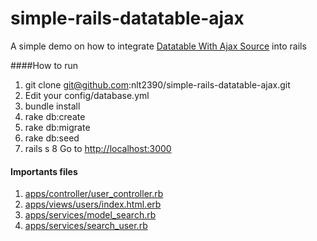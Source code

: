 # simple-rails-datatable-ajax
A simple demo on how to integrate  [Datatable With Ajax Source](https://www.datatables.net/examples/data_sources/ajax.html) into rails

####How to run
1. git clone git@github.com:nlt2390/simple-rails-datatable-ajax.git
2. Edit your config/database.yml
3. bundle install
4. rake db:create
5. rake db:migrate
6. rake db:seed
7. rails s
8 Go to [http://localhost:3000](http://localhost:3000)

#### Importants files
1. [apps/controller/user_controller.rb](https://github.com/nlt2390/simple-rails-datatable-ajax/blob/master/app/controllers/users_controller.rb)
2. [apps/views/users/index.html.erb](https://github.com/nlt2390/simple-rails-datatable-ajax/blob/master/app/views/users/index.html.erb)
3. [apps/services/model_search.rb](https://github.com/nlt2390/simple-rails-datatable-ajax/blob/master/app/services/model_search.rb)
4. [apps/services/search_user.rb](https://github.com/nlt2390/simple-rails-datatable-ajax/blob/master/app/services/search_users.rb)
